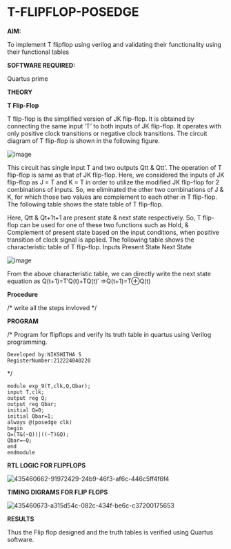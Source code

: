 # T-FLIPFLOP-POSEDGE

**AIM:**

To implement  T flipflop using verilog and validating their functionality using their functional tables

**SOFTWARE REQUIRED:**

Quartus prime

**THEORY**

**T Flip-Flop**

T flip-flop is the simplified version of JK flip-flop. It is obtained by connecting the same input ‘T’ to both inputs of JK flip-flop. It operates with only positive clock transitions or negative clock transitions. The circuit diagram of T flip-flop is shown in the following figure.

![image](https://github.com/naavaneetha/T-FLIPFLOP-POSEDGE/assets/154305477/458a68fe-2d08-4a9d-ac4f-7ae0480ce0bd)

 
This circuit has single input T and two outputs Qtt & Qtt’. The operation of T flip-flop is same as that of JK flip-flop. Here, we considered the inputs of JK flip-flop as J = T and K = T in order to utilize the modified JK flip-flop for 2 combinations of inputs. So, we eliminated the other two combinations of J & K, for which those two values are complement to each other in T flip-flop. The following table shows the state table of T flip-flop.

Here, Qtt & Qt+1t+1 are present state & next state respectively. So, T flip-flop can be used for one of these two functions such as Hold, & Complement of present state based on the input conditions, when positive transition of clock signal is applied. The following table shows the characteristic table of T flip-flop. Inputs Present State Next State

![image](https://github.com/naavaneetha/T-FLIPFLOP-POSEDGE/assets/154305477/cdd7fb32-539f-4b66-bb8d-f305a153c886)

 
From the above characteristic table, we can directly write the next state equation as Q(t+1)=T′Q(t)+TQ(t)′ ⇒Q(t+1)=T⊕Q(t)

**Procedure**

/* write all the steps invloved */

**PROGRAM**

/* Program for flipflops and verify its truth table in quartus using Verilog programming.
```
Developed by:NIKSHITHA S
RegisterNumber:212224040220
```
*/ 
```
module exp_9(T,clk,Q,Qbar); 
input T,clk; 
output reg Q;
output reg Qbar; 
initial Q=0; 
initial Qbar=1; 
always @(posedge clk) 
begin 
Q=(T&(~Q))|((~T)&Q); 
Qbar=~Q; 
end 
endmodule
```

**RTL LOGIC FOR FLIPFLOPS**

![435460662-91972429-24b9-46f3-af6c-446c5ff4f6f4](https://github.com/user-attachments/assets/7afa8f64-273c-419c-80a1-3a99e69f502a)


**TIMING DIGRAMS FOR FLIP FLOPS**

![435460673-a315d54c-082c-434f-be6c-c37200175653](https://github.com/user-attachments/assets/c29176a0-f1d3-4886-b47f-e7f6c7529d22)

**RESULTS**

Thus the Flip flop designed and the truth tables is verified using Quartus software.
